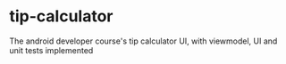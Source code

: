 # tip-calculator
The android developer course's tip calculator UI, with viewmodel, UI and unit tests implemented
